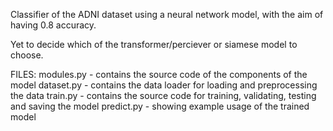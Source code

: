 Classifier of the ADNI dataset using a neural network model, with the aim of having 0.8 accuracy.

Yet to decide which of the transformer/perciever or siamese model to choose. 

FILES:
  modules.py - contains the source code of the components of the model
  dataset.py - contains the data loader for loading and preprocessing the data
  train.py - contains the source code for training, validating, testing and saving the model
  predict.py - showing example usage of the trained model
